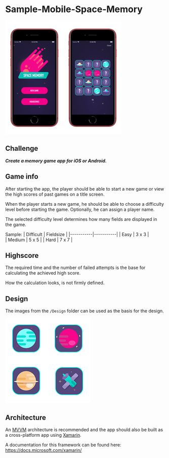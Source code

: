 # Sample-Mobile-Space-Memory

![GamePreview](Design/PreviewNew.png)

## Challenge

***Create a memory game app for iOS or Android.***

## Game info

After starting the app, the player should be able to start a new game or view the high scores of past games on a title screen.

When the player starts a new game, he should be able to choose a difficulty level before starting the game. Optionally, he can assign a player name.

The selected difficulty level determines how many fields are displayed in the game.

Sample:
| Difficult | Fieldsize |
|-----------|-----------|
| Easy      | 3 x 3     |               
| Medium    | 5 x 5     |
| Hard      | 7 x 7     |

## Highscore

The required time and the number of failed attempts is the base for calculating the achieved high score.

How the calculation looks, is not firmly defined.

## Design

The images from the `/Design` folder can be used as the basis for the design.

![Tile-Preview](Design/Tiles.png)

## Architecture

An [MVVM](https://en.wikipedia.org/wiki/Model–view–viewmodel) architecture is recommended and the app should also be built as a cross-platform app using [Xamarin](https://visualstudio.microsoft.com/xamarin/).

A documentation for this framework can be found here: https://docs.microsoft.com/xamarin/
